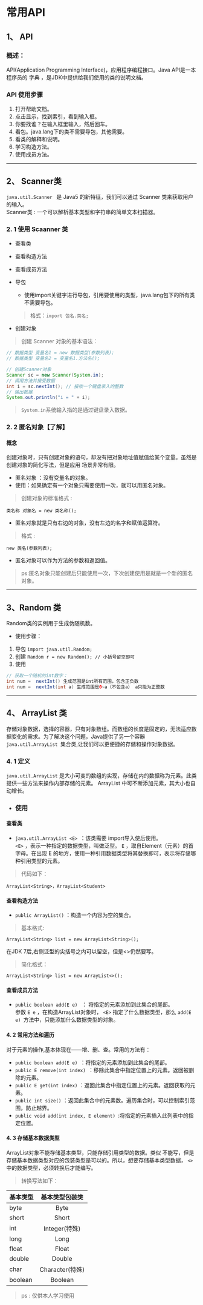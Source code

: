 # 常用API 
## 1、 API
### 概述：
API(Application Programming Interface)，应用程序编程接口。Java API是一本程序员的 字典 ，是JDK中提供给我们使用的类的说明文档。
### API 使用步骤
1. 打开帮助文档。 
2. 点击显示，找到索引，看到输入框。 
3. 你要找谁？在输入框里输入，然后回车。 
4. 看包。java.lang下的类不需要导包，其他需要。 
5. 看类的解释和说明。 
6. 学习构造方法。
7. 使用成员方法。
---
## 2、 Scanner类
`java.util.Scanner ` 是 Java5 的新特征，我们可以通过 Scanner 类来获取用户的输入。 \
Scanner类 : 一个可以解析基本类型和字符串的简单文本扫描器。

### 2. 1 使用 Scaanner 类
* 查看类
* 查看构造方法
* 查看成员方法

* 导包
    * 使用import关键字进行导包，引用要使用的类型，java.lang包下的所有类不需要导包。
    > 格式：`import 包名.类名; `

* 创建对象
>创建 Scanner 对象的基本语法：
~~~java
// 数据类型 变量名1 = new 数据类型(参数列表);
// 数据类型 变量名2 = 变量名1.方法名();

// 创建Scanner对象
Scanner sc = new Scanner(System.in);
// 调用方法并接受数据
int i = sc.nextInt(); // 接收一个键盘录入的整数
// 输出数据
System.out.println("i = " + i);
~~~
> `System.in`系统输入指的是通过键盘录入数据。

### 2. 2 匿名对象【了解】
#### 概念
创建对象时，只有创建对象的语句，却没有把对象地址值赋值给某个变量。虽然是创建对象的简化写法，但是应用 场景非常有限。 
* 匿名对象 ：没有变量名的对象。
* 使用：如果确定有一个对象只需要使用一次，就可以用匿名对象。
>创建对象的标准格式 :

`类名称 对象名 = new 类名称();`

* 匿名对象就是只有右边的对象，没有左边的名字和赋值运算符。
> 格式 : 

`new 类名(参数列表); `
* 匿名对象可以作为方法的参数和返回值。
>ps:匿名对象只能创建后只能使用一次，下次创建使用是就是一个新的匿名对象。

---
## 3、Random 类
Random类的实例用于生成伪随机数。
* 使用步骤：
1. 导包
`import java.util.Random;`
2. 创建
`Random r = new Random(); // 小括号留空即可`
3. 使用
~~~java
// 获取一个随机的int数字：
int num =  nextInt() 生成范围是int所有范围，包含正负数
int num =  nextInt(int a) 生成范围是0~a（不包含a） a只能为正整数
~~~

--- 
## 4、 ArrayList 类
存储对象数据，选择的容器，只有对象数组。而数组的长度是固定的，无法适应数据变化的需求。为了解决这个问题，Java提供了另一个容器 `java.util.ArrayList `集合类,让我们可以更便捷的存储和操作对象数据。
### 4. 1 定义 
`java.util.ArrayList` 是大小可变的数组的实现，存储在内的数据称为元素。此类提供一些方法来操作内部存储的元素。 ArrayList 中可不断添加元素，其大小也自动增长。
* ### 使用
#### 查看类
* `java.util.ArrayList <E> `：该类需要 import导入使后使用。 \
`<E>` ，表示一种指定的数据类型，叫做泛型。 `E` ，取自Element（元素）的首字母。在出现 E 的地方，使用一种引用数据类型将其替换即可，表示将存储哪种引用类型的元素。
>代码如下： 

`ArrayList<String>，ArrayList<Student>`
#### 查看构造方法 
* `public ArrayList()` ：构造一个内容为空的集合。 
> 基本格式: 

`ArrayList<String> list = new ArrayList<String>(); `

在JDK 7后,右侧泛型的尖括号之内可以留空，但是<>仍然要写。
> 简化格式：

`ArrayList<String> list = new ArrayList<>(); `

#### 查看成员方法 
* `public boolean add(E e) ` ： 将指定的元素添加到此集合的尾部。 \
参数 `E e` ，在构造ArrayList对象时， `<E>` 指定了什么数据类型，那么 `add(E e) `方法中，只能添加什么数据类型的对象。

#### 4. 2 常用方法和遍历
对于元素的操作,基本体现在——增、删、查。常用的方法有： 
* `public boolean add(E e) `：将指定的元素添加到此集合的尾部。 
* `public E remove(int index) `：移除此集合中指定位置上的元素。返回被删除的元素。 
* `public E get(int index)` ：返回此集合中指定位置上的元素。返回获取的元素。 
* `public int size()` ：返回此集合中的元素数。遍历集合时，可以控制索引范围，防止越界。
* `public void add(int index, E element) `:将指定的元素插入此列表中的指定位置。
#### 4. 3 存储基本数据类型
ArrayList对象不能存储基本类型，只能存储引用类型的数据。类似 <int> 不能写，但是存储基本数据类型对应的包装类型是可以的。所以，想要存储基本类型数据， `<>` 中的数据类型，必须转换后才能编写。
> 转换写法如下：

|基本类型|基本类型包装类|
|:---|:---:|
|byte|Byte|
|short|Short|
|int|Integer(特殊)|
|long|Long|
|float|Float|
|double|Double|
|char|Character(特殊)|
|boolean|Boolean|


> ps : 仅供本人学习使用
